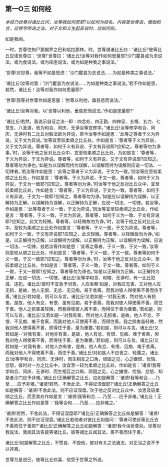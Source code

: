 ## 第一O三 如何经

*本经乃世尊对诸比丘问，汝等我如何思耶?以如何为经名。内容是世尊说，僧伽和合，应修学所说之法，对于文和义生起异说时，应如何处。*

如是我闻。

一时，世尊住拘尸那揭罗之巴利哈拉那林。时，世尊谓诸比丘曰：‘诸比丘!’彼等比丘应诺世尊曰：‘世尊!’世尊曰：‘诸比丘!汝等对我作如何思量耶?沙门瞿昙或为求说法，或为食说法，或为床座说法，或为如是种类之事说法。’

‘世尊!对世尊，我等不如是思虑：‘沙门瞿昙为衣说法……为如是种类之事说法。’

‘诸比丘!汝等对我：‘沙门瞿昙为衣说法……为如是种类之事说法。’若不作如是思，若然，诸比丘！汝等对我作如何思量耶?’

‘世尊!我等对世尊作如是思量：‘世尊以利他，垂慈悲而说法。’

‘诸比丘!汝等对我，以‘世尊以利他，垂慈悲而说法。’作如是思量耶?’

‘诸比丘!若然，我说示自证之法--即：四念处、四正勤、四神足、五根、五力、七觉支、八圣道，皆为和合、同庆、无诤汝等宜修学。’‘诸比丘!汝等修学和合、同庆、无诤时有二比丘对胜法欲为异说，若今汝等作如是思：‘此等之尊者于义为异说，又于文为异说。’汝等宜至较柔顺之比丘处，作如是言：‘尊者等于义为异说，又于文为异说。尊者等，如何于义有异说、于文有异说耶?应知之。尊者等勿为诤事。’时，汝等于他之反对比丘众中，宜至较柔顺之比丘处，为如是言：‘尊者等，于义为异说，于文为异说。尊者等，如何于义有异说，又于文有异说耶?应知之。尊者等勿为诤也。’如是为以误解而持为误解，以误解而持为误解则应说一切法、一切律者。’若汝等作如是思：‘此等之尊者于义为异说，于文为一致。’则汝等应至较柔顺之比丘处，作如是言：‘尊者等，于义为异说，于文一致，尊者等，如何于义为异说，于文为一致耶?应知之。尊者等勿为诤。’时汝等于他之反对比丘众中，宜至较柔顺比丘处，作如是言：‘尊者等，于义为异说，于文为一致，尊者等，如何于义有异说，于文为一致耶?应知之，尊者等勿为诤。’如是应以误解持为误解，以正解持为正解。以误解持为误解，以正解持为正解，应说一切法、一切律。若汝等，作如是思：‘此等尊者于义一致，于文为异说，’则汝等宜至较柔顺之比丘处，作如是言：‘尊者等，于义一致，于文为异说，尊者等，如何于义为一致、于文有异说耶?应知之。此文为轻微。尊者等，以轻微故勿为诤。’时，汝等于他之反对比丘众中，至较为柔顺之比丘处作如是言：‘尊者等，于义一致，于文为异说。尊者等，如何于义一致，于文有异说耶?应知之，此文轻微。尊者等，以轻微故勿为诤。’如是，以正解持为正解，以误解持为误解。以正解持为正解，以误解持为误解，应说一切法、一切律。兹若汝等作如是思：‘此等之尊者，于义一致、于又一致。’汝等则至较从顺之比丘处，作如是言：‘尊者等，于义一致，于又一致。尊者等如何于义一致，于又一致耶?应知之。尊者等勿为诤。’时，汝等于他之反对比丘众中，至较柔顺之比丘处，作如是言：‘尊者等，于义一致，于文一致。尊者等，如何于义一致，于又一致耶?应知之，尊者等勿为诤也。’如是以正解持为正解。以正解持为正解，应说一切法、一切律。诸比丘!汝等学和含、和睦、无诤时，有一比丘犯戒、违犯。诸比丘!彼时不宜急予诃责。人应省察‘如是，对我应无害，又对他人应无损，是故，他人无恨、无忿、无见痴，易于舍离。而我对彼人得使离不善而住于善。’诸比丘!若如是，则可以与言。诸比丘!又若如是--‘对我无害，然对他人有损害。是故，他人有忿、有恨、虽有见痴，易于舍离，而我对彼人得使离不善，而住于善。他人之损害虽轻微，然我得使彼人离不善，而得住于善为重要。’若如是，则可以与言。诸比丘!又若如是--‘对我有害，然对他人无损害，是故，他人不忿、不恨、不见痴、难于舍离，而我对他人可使离不善，而得住善。我之损害虽轻微，然我对他人使得离不善，而得住于善，是为重要。’若如是，则可以与言。诸比丘!又若如是--‘对我有害，对他亦有害，是故，他人有忿、有恨、见痴、难于舍离，但我对他人得使离不善，而得住于善，是为重要。’若如是，则可以与言。诸比丘!又若如是--‘对我有害，对他人亦有害，是故，他人有忿、有恨、见痴、难于舍离。而我对他人不得使离不善，而住于善。’诸比丘!对如是人不应舍之、轻蔑之。诸比丘!汝等学和合、同庆、无诤时，而生相互之口角，顽固之见，心之嫌恨、忧恼、忿怒，彼时对一方之比丘中，汝宜至一较为柔顺之比丘处，作如是言：‘诸贤!我等学和合、同庆、无诤时、而生相互之口角、顽固之见，心之嫌恨、忧恼、忿怒、知是者沙门应予非难。’诸比丘!正确解答之比丘，应如是解答：‘诸贤!我等和合……乃至……应予非难。’‘诸贤!若然，不舍此法，不得证涅盘耶?’诸比丘!正确解答之比丘如是解答：‘诸贤!不舍此法，则不应证涅盘。’次于他之反对比丘众中、汝思及较柔顺之比丘，而至其处作如是言：‘诸贤!我等和合……乃至……应予非难。’诸比丘！正确解答之比丘作如是答：‘我等合和……乃至……应非难之。’

‘诸贤!若然，不舍此法，不得证涅盘耶?’诸比丘!正确解答之比丘如是解答：‘诸贤!不舍此法、则不应证涅盘。’诸比丘若他者对彼比丘如是问：‘尊者可使此等比丘去不善而住于善耶?’诸比丘!正确解答之比丘如是解答：‘诸贤!我今诣世尊处。世尊对我说法、我闻其法告彼等诸比丘。彼等诸比丘闻其法，离不善而住于善。’

诸比丘!如是解答之比丘，不赞自、不毁他，彼对有关之法通法，对正当之说不予以非离。

世尊为是说已，彼等比丘欢喜、信受于世尊之所说。
